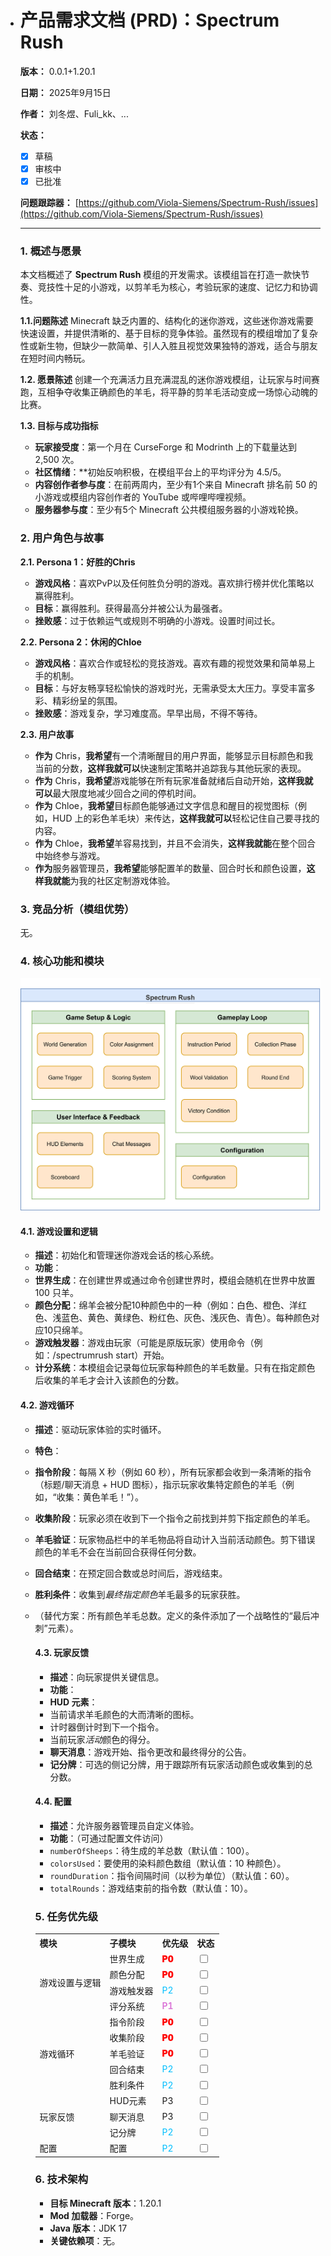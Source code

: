 - # 产品需求文档 (PRD)：Spectrum Rush

  **版本：** 0.0.1+1.20.1

  **日期：** 2025年9月15日

  **作者：** 刘冬煜、Fuli_kk、...

  **状态：**

  - [x] 草稿
  - [x] 审核中
  - [x] 已批准

  **问题跟踪器：** [https://github.com/Viola-Siemens/Spectrum-Rush/issues](https://github.com/Viola-Siemens/Spectrum-Rush/issues)

  ---

  ### **1. 概述与愿景**

  本文档概述了 **Spectrum Rush** 模组的开发需求。该模组旨在打造一款快节奏、竞技性十足的小游戏，以剪羊毛为核心，考验玩家的速度、记忆力和协调性。

  **1.1.问题陈述**
  Minecraft 缺乏内置的、结构化的迷你游戏，这些迷你游戏需要快速设置，并提供清晰的、基于目标的竞争体验。虽然现有的模组增加了复杂性或新生物，但缺少一款简单、引人入胜且视觉效果独特的游戏，适合与朋友在短时间内畅玩。

  **1.2. 愿景陈述**
  创建一个充满活力且充满混乱的迷你游戏模组，让玩家与时间赛跑，互相争夺收集正确颜色的羊毛，将平静的剪羊毛活动变成一场惊心动魄的比赛。

  **1.3. 目标与成功指标**

  - **玩家接受度**：第一个月在 CurseForge 和 Modrinth 上的下载量达到 2,500 次。
  - **社区情绪**：**初始反响积极，在模组平台上的平均评分为 4.5/5。
  - **内容创作者参与度**：在前两周内，至少有1个来自 Minecraft 排名前 50 的小游戏或模组内容创作者的 YouTube 或哔哩哔哩视频。
  - **服务器参与度**：至少有5个 Minecraft 公共模组服务器的小游戏轮换。

  ### **2. 用户角色与故事**

  **2.1. Persona 1：好胜的Chris**

  - **游戏风格**：喜欢PvP以及任何胜负分明的游戏。喜欢排行榜并优化策略以赢得胜利。
  - **目标**：赢得胜利。获得最高分并被公认为最强者。
  - **挫败感**：过于依赖运气或规则不明确的小游戏。设置时间过长。

  **2.2. Persona 2：休闲的Chloe**

  - **游戏风格**：喜欢合作或轻松的竞技游戏。喜欢有趣的视觉效果和简单易上手的机制。
  - **目标**：与好友畅享轻松愉快的游戏时光，无需承受太大压力。享受丰富多彩、精彩纷呈的氛围。
  - **挫败感**：游戏复杂，学习难度高。早早出局，不得不等待。

  **2.3. 用户故事**

  - **作为** Chris，**我希望**有一个清晰醒目的用户界面，能够显示目标颜色和我当前的分数，**这样我就可以**快速制定策略并追踪我与其他玩家的表现。
  - **作为** Chris，**我希望**游戏能够在所有玩家准备就绪后自动开始，**这样我就可以**最大限度地减少回合之间的停机时间。
  - **作为** Chloe，**我希望**目标颜色能够通过文字信息和醒目的视觉图标（例如，HUD 上的彩色羊毛块）来传达，**这样我就可以**轻松记住自己要寻找的内容。
  - **作为** Chloe，**我希望**羊容易找到，并且不会消失，**这样我就能**在整个回合中始终参与游戏。
  - **作为**服务器管理员，**我希望**能够配置羊的数量、回合时长和颜色设置，**这样我就能**为我的社区定制游戏体验。

  ### **3. 竞品分析（模组优势）**

  无。

  ### **4. 核心功能和模块**

  ![](docs/Product%20Architecture%20Diagram.png)

  #### 4.1. 游戏设置和逻辑

  - **描述**：初始化和管理迷你游戏会话的核心系统。
  - **功能**：
  - **世界生成**：在创建世界或通过命令创建世界时，模组会随机在世界中放置 100 只羊。
  - **颜色分配**：绵羊会被分配10种颜色中的一种（例如：白色、橙色、洋红色、浅蓝色、黄色、黄绿色、粉红色、灰色、浅灰色、青色）。每种颜色对应10只绵羊。
  - **游戏触发器**：游戏由玩家（可能是原版玩家）使用命令（例如：/spectrumrush start）开始。
  - **计分系统**：本模组会记录每位玩家每种颜色的羊毛数量。只有在指定颜色后收集的羊毛才会计入该颜色的分数。

  #### 4.2. 游戏循环

  - **描述**：驱动玩家体验的实时循环。
  - **特色**：
  - **指令阶段**：每隔 X 秒（例如 60 秒），所有玩家都会收到一条清晰的指令（标题/聊天消息 + HUD 图标），指示玩家收集特定颜色的羊毛（例如，“收集：黄色羊毛！”）。
  - **收集阶段**：玩家必须在收到下一个指令之前找到并剪下指定颜色的羊毛。
  - **羊毛验证**：玩家物品栏中的羊毛物品将自动计入当前活动颜色。剪下错误颜色的羊毛不会在当前回合获得任何分数。
  - **回合结束**：在预定回合数或总时间后，游戏结束。
  - **胜利条件**：收集到*最终指定颜色*羊毛最多的玩家获胜。
  - （替代方案：所有颜色羊毛总数。定义的条件添加了一个战略性的“最后冲刺”元素）。

    #### 4.3. 玩家反馈

    - **描述**：向玩家提供关键信息。
    - **功能**：
    - **HUD 元素**：
    - 当前请求羊毛颜色的大而清晰的图标。
    - 计时器倒计时到下一个指令。
    - 当前玩家*活动*颜色的得分。
    - **聊天消息**：游戏开始、指令更改和最终得分的公告。
    - **记分牌**：可选的侧记分牌，用于跟踪所有玩家活动颜色或收集到的总分数。

    #### 4.4. 配置

    - **描述**：允许服务器管理员自定义体验。
    - **功能**：（可通过配置文件访问）
    - `numberOfSheeps`：待生成的羊总数（默认值：100）。
    - `colorsUsed`：要使用的染料颜色数组（默认值：10 种颜色）。
    - `roundDuration`：指令间隔时间（以秒为单位）（默认值：60）。
    - `totalRounds`：游戏结束前的指令数（默认值：10）。

    ### **5. 任务优先级**

    <table>
    <tr>
    <th>模块</th>
    <th>子模块</th>
    <th>优先级</th>
    <th>状态</th>
    </tr>
    <tr>
    <td rowspan="4">游戏设置与逻辑</td>
    <td>世界生成</td>
    <td><span style="color:red;font-weight:900">P0</span></td>
    <td><input type="checkbox"/></td>
    </tr>
    <tr>
    <td>颜色分配</td>
    <td><span style="color:red;font-weight:900">P0</span></td>
    <td><input type="checkbox"/></td>
    </tr>
    <tr>
    <td>游戏触发器</td>
    <td><span style="color:deepskyblue">P2</span></td>
    <td><input type="checkbox"/></td>
    </tr>
    <tr>
    <td>评分系统</td>
    <td><span style="color:orchid;font-weight:600">P1</span></td>
    <td><input type="checkbox"/></td>
    </tr>
    <tr>
    <td rowspan="5">游戏循环</td>
    <td>指令阶段</td>
    <td><span style="color:red;font-weight:900">P0</span></td>
    <td><input type="checkbox"/></td>
    </tr>
    <tr>
    <td>收集阶段</td>
    <td><span style="color:red;font-weight:900">P0</span></td>
    <td><input type="checkbox"/></td>
    </tr>
    <tr>
    <td>羊毛验证</td>
    <td><span style="color:red;font-weight:900">P0</span></td>
    <td><input type="checkbox"/></td>
    </tr>
    <tr>
    <td>回合结束</td>
    <td><span style="color:deepskyblue">P2</span></td>
    <td><input type="checkbox"/></td>
    </tr>
    <tr>
    <td>胜利条件</td>
    <td><span style="color:deepskyblue">P2</span></td>
    <td><input type="checkbox"/></td>
    </tr>
    <tr>
    <td rowspan="3">玩家反馈</td>
    <td>HUD元素</td>
    <td>P3</td>
    <td><input type="checkbox"/></td>
    </tr>
    <tr>
    <td>聊天消息</td>
    <td>P3</td>
    <td><input type="checkbox"/></td>
    </tr>
    <tr>
    <td>记分牌</td>
    <td><span style="color:deepskyblue">P2</span></td>
    <td><input type="checkbox"/></td>
    </tr>
    <tr>
    <td rowspan="3">配置</td>
    <td>配置</td>
    <td><span style="color:deepskyblue">P2</span></td>
    <td><input type="checkbox"/></td>
    </tr>
    </table>

    ### **6. 技术架构**

    - **目标 Minecraft 版本**：1.20.1
    - **Mod 加载器**：Forge。
    - **Java 版本**：JDK 17
    - **关键依赖项**：无。
